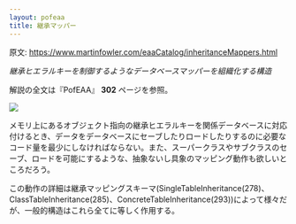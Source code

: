```yaml
---
layout: pofeaa
title: 継承マッパー
---
```


原文: <https://www.martinfowler.com/eaaCatalog/inheritanceMappers.html>

*継承ヒエラルキーを制御するようなデータベースマッパーを組織化する構造*

解説の全文は『PofEAA』 **302** ページを参照。

![](https://www.martinfowler.com/eaaCatalog/inheritanceMappersSketch.gif)


メモリ上にあるオブジェクト指向の継承ヒエラルキーを関係データベースに対応付けるとき、データをデータベースにセーブしたりロードしたりするのに必要なコード量を最少にしなければならない。また、スーパークラスやサブクラスのセーブ、ロードを可能にするような、抽象ないし具象のマッピング動作も欲しいところだろう。


この動作の詳細は継承マッピングスキーマ(SingleTableInheritance(278)、ClassTableInheritance(285)、ConcreteTableInheritance(293))によって様々だが、一般的構造はこれら全てに等しく作用する。
